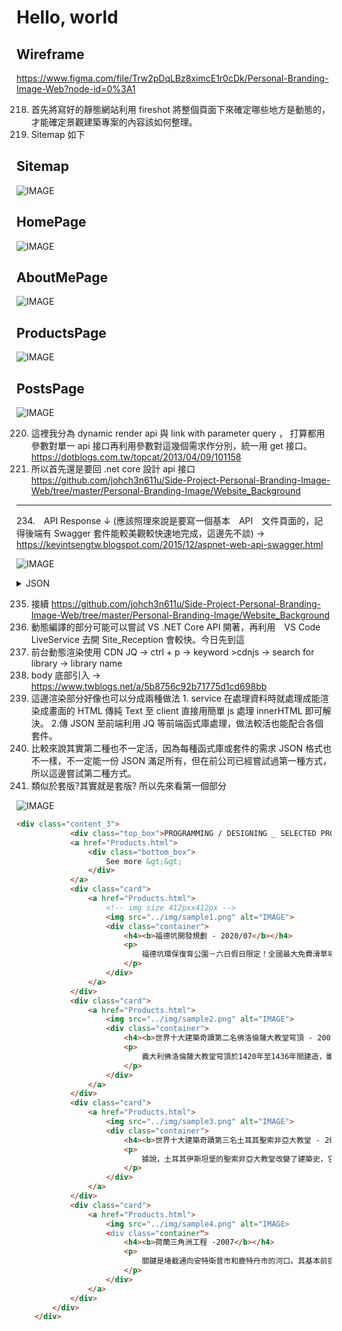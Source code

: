 # Hello, world

## Wireframe

<https://www.figma.com/file/Trw2pDqLBz8ximcE1r0cDk/Personal-Branding-Image-Web?node-id=0%3A1>

218. 首先將寫好的靜態網站利用 fireshot 將整個頁面下來確定哪些地方是動態的，才能確定景觀建築專案的內容該如何整理。
219. Sitemap 如下

## Sitemap

![IMAGE](https://github.com/johch3n611u/Side-Project-Personal-Branding-Image-Web/blob/master/Personal-Branding-Image/Site_Reception/img/sitemap.png)

## HomePage

![IMAGE](https://github.com/johch3n611u/Side-Project-Personal-Branding-Image-Web/blob/master/Personal-Branding-Image/Site_Reception/img/homepage.gif)

## AboutMePage

![IMAGE](https://github.com/johch3n611u/Side-Project-Personal-Branding-Image-Web/blob/master/Personal-Branding-Image/Site_Reception/img/aboutme.png)

## ProductsPage

![IMAGE](https://github.com/johch3n611u/Side-Project-Personal-Branding-Image-Web/blob/master/Personal-Branding-Image/Site_Reception/img/productspage.png)

## PostsPage

![IMAGE](https://github.com/johch3n611u/Side-Project-Personal-Branding-Image-Web/blob/master/Personal-Branding-Image/Site_Reception/img/postspage.png)

220. 這裡我分為 dynamic render api 與 link with parameter query ， 打算都用參數對單一 api 接口再利用參數對這幾個需求作分別，統一用 get 接口。 <https://dotblogs.com.tw/topcat/2013/04/09/101158>
221. 所以首先還是要回 .net core 設計 api 接口 <https://github.com/johch3n611u/Side-Project-Personal-Branding-Image-Web/tree/master/Personal-Branding-Image/Website_Background>

---------------------------------

234.　API Response ↓ (應該照理來說是要寫一個基本　API　文件頁面的，記得後端有 Swagger 套件能較美觀較快速地完成，這邊先不談) -> <https://kevintsengtw.blogspot.com/2015/12/aspnet-web-api-swagger.html>

![IMAGE](https://github.com/johch3n611u/Side-Project-Personal-Branding-Image-Web/blob/master/Personal-Branding-Image/Site_Reception/img/api_document.png)

<details><summary> JSON </summary>

```HTML

限制 api response header :
// https://docs.microsoft.com/zh-tw/aspnet/core/web-api/advanced/formatting?view=aspnetcore-3.1
[ApiController]
[Route("[controller]")]
[Produces("application/json")]
public class WeatherForecastController : ControllerBase
{


Path : https://localhost:44367/

GET: api/SiteReception/1

[
    {
        "id": 49,
        "sort": "asdasdasdasd",
        "title": "dasdasd",
        "subtitle": "dasdasdasdasd",
        "content_text": "asdadada",
        "content_html": "asdadada",
        "img_url": "asdasdsada",
        "created_at": "2020-04-16 11:11:48"
    },
    {
        "id": 47,
        "sort": "測試",
        "title": "測試",
        "subtitle": "測試",
        "content_text": "測試",
        "content_html": "<div style=\"text-align: center;\">測試<img src=\"https://upload.wikimedia.org/wikipedia/commons/thumb/0/05/California_123.svg/449px-California_123.svg.png\"></div>",
        "img_url": "測試s",
        "created_at": "2020-04-15 23:09:36"
    },
    {
        "id": 51,
        "sort": "測試5",
        "title": "測試5",
        "subtitle": "測試5",
        "content_text": "測試5",
        "content_html": "測試5",
        "img_url": "測試5",
        "created_at": "2020-04-16 20:45:21"
    },
    {
        "id": 46,
        "sort": "首篇",
        "title": "後台完成感想",
        "subtitle": "劉育誠編輯",
        "content_text": "登入功能是將資料存取與邏輯判斷都拉出來至共用服務層，感覺結構簡潔易讀好擴充，本來文章 CRUD 不使用此方法是想體驗 @Input @Ouput 方式，後來卻發現那只適用於父子 Component ，中間結合像是 cleditor 套件也有一些問題，後來只要超過半天我還沒想到解法的問題都會上台灣 angular tw 社群詢問，也感謝蠻多大大的幫忙，都過一至兩個小時問題就解決了，接著就要將一些 demo 景觀建築設計專案的內容發上來，就要執行前台的 AJAX 取資料了，感覺此次 Angular & DotNET Core Demo ，因為急著要拿來面試的關係，所以像是資安部分等等的都較無考量，以一切最快能動為主，廢話太多了繼續開工...\n",
        "content_html": "<div style=\"text-align: left;\">登入功能是將資料存取與邏輯判斷都拉出來至共用服務層，感覺結構簡潔易讀好擴充，本來文章 CRUD 不使用此方法是想體驗 @Input @Ouput 方式，後來卻發現那只適用於父子 Component ，中間結合像是 cleditor 套件也有一些問題，後來只要超過半天我還沒想到解法的問題都會上台灣 angular tw 社群詢問，也感謝蠻多大大的幫忙，都過一至兩個小時問題就解決了，接著就要將一些 demo 景觀建築設計專案的內容發上來，就要執行前台的 AJAX 取資料了，感覺此次 Angular &amp; DotNET Core Demo ，因為急著要拿來面試的關係，所以像是資安部分等等的都較無考量，以一切最快能動為主，廢話太多了繼續開工...<br></div>",
        "img_url": "",
        "created_at": "2020-04-15 18:29:51"
    }
]

GET: api/SiteReception/2

[
    {
        "id": 46,
        "subtitle": "劉育誠編輯",
        "date": "2020-04"
    },
    {
        "id": 47,
        "subtitle": "測試",
        "date": "2020-04"
    },
    {
        "id": 49,
        "subtitle": "dasdasdasdasd",
        "date": "2020-04"
    },
    {
        "id": 50,
        "subtitle": "測試",
        "date": "2020-04"
    },
    {
        "id": 51,
        "subtitle": "測試5",
        "date": "2020-04"
    }
]

GET: api/SiteReception/3

[
    {
        "id": 51,
        "title": "測試5",
        "subtitle": "測試5",
        "content_text": "測試5",
        "img_url": "測試5",
        "created_at": "2020-04-16 20:45:21"
    },
    {
        "id": 50,
        "title": "測試",
        "subtitle": "測試",
        "content_text": "測試測試測試測試測試測試測試",
        "img_url": "測試",
        "created_at": "2020-04-16 11:12:46"
    },
    {
        "id": 49,
        "title": "dasdasd",
        "subtitle": "dasdasdasdasd",
        "content_text": "asdadada",
        "img_url": "asdasdsada",
        "created_at": "2020-04-16 11:11:48"
    },
    {
        "id": 47,
        "title": "測試",
        "subtitle": "測試",
        "content_text": "測試",
        "img_url": "測試s",
        "created_at": "2020-04-15 23:09:36"
    },
    {
        "id": 46,
        "title": "後台完成感想",
        "subtitle": "劉育誠編輯",
        "content_text": "登入功能是將資料存取與邏輯判斷都拉出來至共用服務層，感覺結構簡潔易讀好擴充，本來文章 CRUD 不使用此方法是想體驗 @Input @Ouput 方式，後來卻發現那只適用於父子 Component ，中間結合像是 cleditor 套件也有一些問題，後來只要超過半天我還沒想到解法的問題都會上台灣 angular tw 社群詢問，也感謝蠻多大大的幫忙，都過一至兩個小時問題就解決了，接著就要將一些 demo 景觀建築設計專案的內容發上來，就要執行前台的 AJAX 取資料了，感覺此次 Angular & DotNET Core Demo ，因為急著要拿來面試的關係，所以像是資安部分等等的都較無考量，以一切最快能動為主，廢話太多了繼續開工...\n",
        "img_url": "",
        "created_at": "2020-04-15 18:29:51"
    }
]

GET: api/News/id

{
    "id": 46,
    "sort": "首篇",
    "title": "後台完成感想",
    "subtitle": "劉育誠編輯",
    "contentText": "登入功能是將資料存取與邏輯判斷都拉出來至共用服務層，感覺結構簡潔易讀好擴充，本來文章 CRUD 不使用此方法是想體驗 @Input @Ouput 方式，後來卻發現那只適用於父子 Component ，中間結合像是 cleditor 套件也有一些問題，後來只要超過半天我還沒想到解法的問題都會上台灣 angular tw 社群詢問，也感謝蠻多大大的幫忙，都過一至兩個小時問題就解決了，接著就要將一些 demo 景觀建築設計專案的內容發上來，就要執行前台的 AJAX 取資料了，感覺此次 Angular & DotNET Core Demo ，因為急著要拿來面試的關係，所以像是資安部分等等的都較無考量，以一切最快能動為主，廢話太多了繼續開工...\n",
    "contentHtml": "<div style=\"text-align: left;\">登入功能是將資料存取與邏輯判斷都拉出來至共用服務層，感覺結構簡潔易讀好擴充，本來文章 CRUD 不使用此方法是想體驗 @Input @Ouput 方式，後來卻發現那只適用於父子 Component ，中間結合像是 cleditor 套件也有一些問題，後來只要超過半天我還沒想到解法的問題都會上台灣 angular tw 社群詢問，也感謝蠻多大大的幫忙，都過一至兩個小時問題就解決了，接著就要將一些 demo 景觀建築設計專案的內容發上來，就要執行前台的 AJAX 取資料了，感覺此次 Angular &amp; DotNET Core Demo ，因為急著要拿來面試的關係，所以像是資安部分等等的都較無考量，以一切最快能動為主，廢話太多了繼續開工...<br></div>",
    "imgUrl": "",
    "createdAt": "2020-04-15 18:29:51"
}

```

</details>

235. 接續 <https://github.com/johch3n611u/Side-Project-Personal-Branding-Image-Web/tree/master/Personal-Branding-Image/Website_Background>
236. 動態編譯的部分可能可以嘗試 VS .NET Core API 開著，再利用　VS Code LiveService 去開 Site_Reception 會較快。今日先到這
237. 前台動態渲染使用 CDN JQ -> ctrl + p -> keyword >cdnjs -> search for library -> library name
238. body 底部引入 -> <https://www.twblogs.net/a/5b8756c92b71775d1cd698bb>
239. 這邊渲染部分好像也可以分成兩種做法 1. service 在處理資料時就處理成能渲染成畫面的 HTML 傳純 Text 至 client 直接用簡單 js 處理 innerHTML 即可解決。 2.傳 JSON 至前端利用 JQ 等前端函式庫處理，做法較活也能配合各個套件。
240. 比較來說其實第二種也不一定活，因為每種函式庫或套件的需求 JSON 格式也不一樣，不一定能一份 JSON 滿足所有，但在前公司已經嘗試過第一種方式，所以這邊嘗試第二種方式。
241. 類似於套版?其實就是套版? 所以先來看第一個部分

![IMAGE](https://github.com/johch3n611u/Side-Project-Personal-Branding-Image-Web/blob/master/Personal-Branding-Image/Site_Reception/img/dynamic_render_part1.png)

```HTML
<div class="content_3">
            <div class="top_box">PROGRAMMING / DESIGNING _ SELECTED PROJECTS</div>
            <a href="Products.html">
                <div class="bottom_box">
                    See more &gt;&gt;
                </div>
            </a>
            <div class="card">
                <a href="Products.html">
                    <!-- img size 412pxx412px -->
                    <img src="../img/sample1.png" alt="IMAGE">
                    <div class="container">
                        <h4><b>福德坑開發規劃 - 2020/07</b></h4>
                        <p>
                            福德坑環保復育公園－六日假日限定！全國最大免費滑草場景點福德坑環保復育公園－六日假日限定！全國最大免費滑草場景點福德坑環保復育公園－六日假日限定！全國最大免費滑草場景點福德坑環保復育公園－六日假日限定！全國最大免費滑草場景點／免費停車，刺激又好玩～野餐／放風箏／踏青／親子同樂好開心！福德坑環保復育公園－六日假日限定！全國最大免費滑草場景點／免費停車，刺激又好玩～野餐／放風箏／踏青／親子同樂好開心！
                        </p>
                    </div>
                </a>
            </div>
            <div class="card">
                <a href="Products.html">
                    <img src="../img/sample2.png" alt="IMAGE">
                    <div class="container">
                        <h4><b>世界十大建築奇蹟第二名佛洛倫薩大教堂穹頂 - 2007</b></h4>
                        <p>
                            義大利佛洛倫薩大教堂穹頂於1420年至1436年間建造，雖然橫跨長度為140英尺(約42米)，但此穹頂在建造時並沒有使用可支持的框架。建築工程師菲利普·布魯內萊斯基在設計建造該穹頂時曾大膽預言，無需任何內部腳手架，這在當時那個年代是不可能做到的。但是，他發明了一種全新的方式——分擔圓頂周圍的荷載，所以圓頂不會分裂。他還將一些石頭和鐵緊密粘合在一起，形成鎖鏈，並用人字斜紋磚堆砌保證了圓頂不會開裂，因此成為世界十大建築奇蹟第二名。
                        </p>
                    </div>
                </a>
            </div>
            <div class="card">
                <a href="Products.html">
                    <img src="../img/sample3.png" alt="IMAGE">
                    <div class="container">
                        <h4><b>世界十大建築奇蹟第三名土耳其聖索非亞大教堂 - 2018</b></h4>
                        <p>
                            據說，土耳其伊斯坦堡的聖索非亞大教堂改變了建築史，它開創了間接荷載傳遞的理念，該建築的設計師大膽地說，穹頂不必從上直通地面。相反，穹頂以扇形的方式通向更多的圓頂。這一方法的應用促進了建築業的大發展。當時它成為1000多年來最大的禮拜場所，直到1520年建造了塞維亞大教堂。
                        </p>
                    </div>
                </a>
            </div>
            <div class="card">
                <a href="Products.html">
                    <img src="../img/sample4.png" alt="IMAGE>
                    <div class="container">
                        <h4><b>荷蘭三角洲工程 -2007</b></h4>
                        <p>
                            關鍵是堵截通向安特衛普市和鹿特丹市的河口。其基本前提很簡單：儘量減少海堤壩的決堤。但工程非常巨大，整個海岸線都改變了。整個工程包括12個大項目，1954年開始設計，1956年動工，1986年宣布竣工並正式啟用，共耗資120億荷盾。一些海灣的入口被大壩封閉，使得海岸線縮短了700公里。三角洲工程使荷蘭西南部地區擺脫了水患的困擾，改善了鹿特丹至比利時安特衛普的交通，促進了該地區、乃至全荷蘭的經濟發展。
                        </p>
                    </div>
                </a>
            </div>
        </div>
    </div>
```

